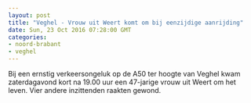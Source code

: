 ```yaml
---
layout: post
title: "Veghel - Vrouw uit Weert komt om bij eenzijdige aanrijding"
date: Sun, 23 Oct 2016 07:28:00 GMT
categories: 
- noord-brabant 
- veghel 
---
```


Bij een ernstig verkeersongeluk op de A50 ter hoogte van Veghel kwam zaterdagavond kort na 19.00 uur een 47-jarige vrouw uit Weert om het leven. Vier andere inzittenden raakten gewond.
